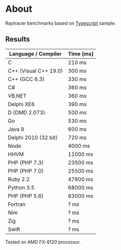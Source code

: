# About

Raytracer benchmarks based on [Typescript](http://www.typescriptlang.org) sample.

## Results

Language / Compiler       | Time [ms]
------------------------- | -------------
C                         | 210 ms
C++ (Visual C++ 19.0)     | 300 ms
C++ (GCC 6.3)             | 330 ms
C#                        | 360 ms
VB.NET                    | 360 ms
Delphi XE6                | 390 ms
D (DMD 2.073)             | 500 ms
Go                        | 530 ms
Java 9                    | 600 ms
Delphi 2010 (32 bit)      | 720 ms
Node                      | 4000 ms
HHVM                      | 11000 ms
PHP (PHP 7.3)             | 23500 ms
PHP (PHP 7.0)             | 25500 ms
Ruby 2.2                  | 47800 ms
Python 3.5                | 68000 ms
PHP (PHP 5.6)             | 83000 ms
Fortran                   | ? ms
Nim                       | ? ms
Zig                       | ? ms
Swift                     | ? ms

Tested on AMD FX-8120 processor.